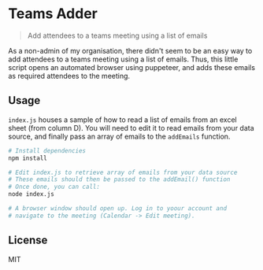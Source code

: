 # Teams Adder

> Add attendees to a teams meeting using a list of emails

As a non-admin of my organisation, there didn't seem to be an easy way to add attendees to a teams meeting using a list of emails. Thus, this little script opens an automated browser using puppeteer, and adds these emails as required attendees to the meeting.

## Usage

`index.js` houses a sample of how to read a list of emails from an excel sheet (from column D). You will need to edit it to read emails from your data source, and finally pass an array of emails to the `addEmails` function.

```sh
# Install dependencies
npm install

# Edit index.js to retrieve array of emails from your data source
# These emails should then be passed to the addEmail() function
# Once done, you can call:
node index.js

# A browser window should open up. Log in to yoour account and
# navigate to the meeting (Calendar -> Edit meeting).
```

## License

MIT
